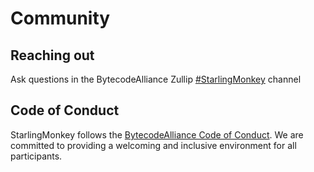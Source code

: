 # Community

## Reaching out

Ask questions in the BytecodeAlliance Zullip [#StarlingMonkey](starlingmonkey) channel

## Code of Conduct

StarlingMonkey follows the [BytecodeAlliance Code of Conduct](../CODE_OF_CONDUCT.md). We are
committed to providing a welcoming and inclusive environment for all participants.

[starlingmonkey]: https://bytecodealliance.zulipchat.com/#narrow/channel/459697-StarlingMonkey
